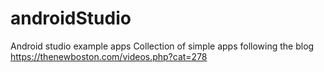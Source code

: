 # androidStudio
Android studio example apps
Collection of simple apps following the blog https://thenewboston.com/videos.php?cat=278

